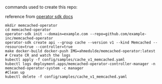commands used to create this repo:

reference from [operator sdk docs](https://sdk.operatorframework.io/docs/building-operators/golang/quickstart/)

```
mkdir memcached-operator
cd memcached-operator
operator-sdk init --domain=example.com --repo=github.com/example-inc/memcached-operator
operator-sdk create api --group cache --version v1 --kind Memcached --resource=true --controller=true
make docker-build docker-push IMG=ahmedulde/memcached-operator:latest
# Create CR and watch the logs
kubectl apply -f config/samples/cache_v1_memcached.yaml 
kubectl logs deployment.apps/memcached-operator-controller-manager -n memcached-operator-system -c manager
#Clean up
kubectl delete -f config/samples/cache_v1_memcached.yaml
```